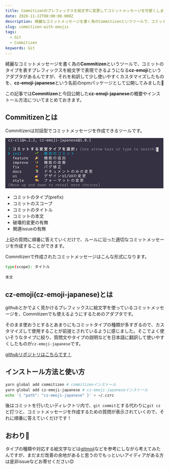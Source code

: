 ```yaml
---
title: Commitizenのプレフィックスを絵文字に変更してコミットメッセージを可愛くしました
date: 2020-11-22T00:00:00.000Z
description: 綺麗なコミットメッセージを書く為のCommitizenというツールで、コミットのタイプを表すプレフィックスを絵文字で表現できるようになるcz-emojiというアダプタがあるんですが、それを和訳して少し使いやすくカスタマイズしたものを、cz-emoji-japaneseという名前のnpmパッケージとして公開してみました🎉
slug: commitizen-with-emojis
tags:
  - Git
  - Commitizen
keywords: Git
---
```


綺麗なコミットメッセージを書く為の**Commitizen**というツールで、コミットのタイプを表すプレフィックスを絵文字で表現できるようになる**cz-emoji**というアダプタがあるんですが、それを和訳して少し使いやすくカスタマイズしたものを、**cz-emoji-japanese**という名前のnpmパッケージとして公開してみました🎉

この記事では**Commitizen**と今回公開した**cz-emoji-japanese**の概要やインストール方法についてまとめておきます。

## Commitizenとは

Commitizenは対話型でコミットメッセージを作成できるツールです。

![commitizenのスクリーンショット](screenshot.png)

- コミットのタイプ(prefix)
- コミットのスコープ
- コミットのタイトル
- コミットの本文
- 破壊的変更の有無
- 関連issueの有無

上記の質問に順番に答えていくだけで、ルールに沿った適切なコミットメッセージを作成することができます。

Commitizenで作成されたコミットメッセージはこんな形式になります。

```bash
type(scope): タイトル

本文
```

## cz-emoji(cz-emoji-japanese)とは

githubとかでよく見かけるプレフィックスに絵文字を使っているコミットメッセージを、Commitizenでも使えるようにするためのアダプタです。

そのまま使おうとするとあまりにもコミットタイプの種類が多すぎるので、カスタマイズして使用することが前提とされているように感じました。そこでよく使いそうなタイプに絞り、質問文やタイプの説明などを日本語に翻訳して使いやすくしたものが`cz-emoji-japanese`です。

[githubリポジトリはこちらです！](https://github.com/diff001a/cz-emoji-japanese)

## インストール方法と使い方

```bash
yarn global add commitizen # commitizenインストール
yarn global add cz-emoji-japanese # cz-emoji-japaneseインストール
echo '{ "path": "cz-emoji-japanese" }' > ~/.czrc
```

後はコミットを行いたいディレクトリ内で、`git commit`とする代わりに`git cz`と打つと、コミットメッセージを作成するための質問が表示されていくので、それに順番に答えていくだけです！

## おわり🎉

タイプの種類や対応する絵文字などは[gitmoji](https://gitmoji.carloscuesta.me/)などを参考にしながら考えてみたんですが、まだまだ改善の余地があると思うのでもっといいアイディアがある方は是非issueなどお寄せください😊
